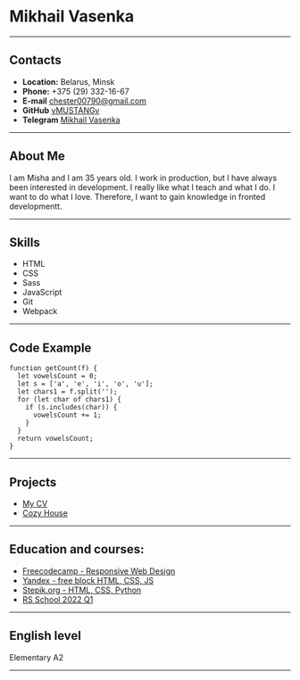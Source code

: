 
# Mikhail Vasenka
---
  
## Contacts
* **Location:** Belarus, Minsk
* **Phone:** +375 (29) 332-16-67 
* **E-mail** chester00790@gmail.com
* **GitHub** [vMUSTANGv](https://github.com/vMUSTANGv "Profile GitHub")
* **Telegram** [Mikhail Vasenka](https://t.me/vMUSTANGv_vBYv "Open a chat with me")
  
---
## About Me
I am Misha and I am 35 years old. I work in production, but I have always been interested in development. I really like what I teach and what I do. I want to do what I love. Therefore, I want to gain knowledge in fronted developmentt.
  
---
## Skills
* HTML
* CSS
* Sass
* JavaScript
* Git
* Webpack
  
    
---
## Code Example
```
function getCount(f) {
  let vowelsCount = 0;
  let s = ['a', 'e', 'i', 'o', 'u'];
  let chars1 = f.split('');
  for (let char of chars1) {
    if (s.includes(char)) {
      vowelsCount += 1;
    }
  } 
  return vowelsCount;
}

```
---

## Projects
* [My CV](https://vMUSTANGv.github.io/rsschool-cv/cv "CV")
* [Cozy House](https://rolling-scopes-school.github.io/vmustangv-JSFE2022Q1/shelter/pages/main/index.html "Frontend")
---
## Education and courses:
* [Freecodecamp - Responsive Web Design](https://www.freecodecamp.org/ "Frontend")
* [Yandex - free block HTML, CSS, JS](https://practicum.yandex.ru/web/ "Yandex")
* [Stepik.org - HTML, CSS, Python](https://stepik.org/ "HTML, CSS, Python")
* [RS School 2022 Q1](https://rs.school/js-stage0/ "RS School")

  
---
## English level
Elementary A2
  
---